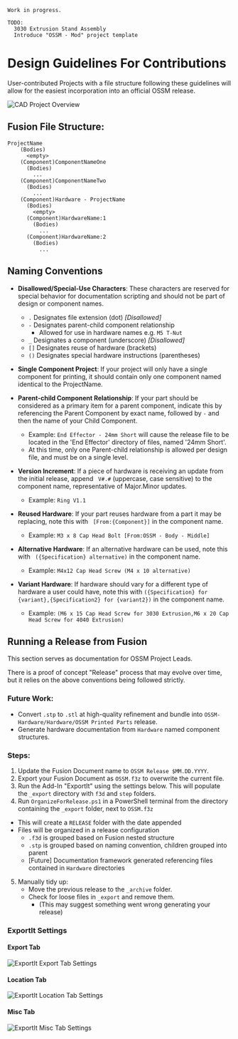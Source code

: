    Work in progress.
    
    TODO: 
      3030 Extrusion Stand Assembly
      Introduce "OSSM - Mod" project template

# Design Guidelines For Contributions

User-contributed Projects with a file structure following these guidelines will allow for the easiest incorporation into an official OSSM release.

![CAD Project Overview](_images/Overview.png)


## Fusion File Structure:
    ProjectName
        (Bodies)
          <empty>
        (Component)ComponentNameOne
          (Bodies)
            ...
        (Component)ComponentNameTwo
          (Bodies)
            ...
        (Component)Hardware - ProjectName 
          (Bodies)
            <empty>
          (Component)HardwareName:1
            (Bodies)
              ...
          (Component)HardwareName:2
            (Bodies)
              ...

## Naming Conventions

- **Disallowed/Special-Use Characters**: These characters are reserved for special behavior for documentation scripting and should not be part of design or component names.
  - `.` Designates file extension (dot) *[Disallowed]*
  - `-` Designates parent-child component relationship
    - Allowed for use in hardware names e.g. `M5 T-Nut`
  - `_` Designates a component (underscore) *[Disallowed]*
  - `[]` Designates reuse of hardware (brackets)
  - `()` Designates special hardware instructions (parentheses)

- **Single Component Project**: If your project will only have a single component for printing, it should contain only one component named identical to the ProjectName.

- **Parent-child Component Relationship**: If your part should be considered as a primary item for a parent component, indicate this by referencing the Parent Component by exact name, followed by ` - ` and then the name of your Child Component.
  - Example: `End Effector - 24mm Short` will cause the release file to be located in the 'End Effector' directory of files, named '24mm Short'.
  - At this time, only one Parent-child relationship is allowed per design file, and must be on a single level.

- **Version Increment**: If a piece of hardware is receiving an update from the initial release, append ` V#.#` (uppercase, case sensitive) to the component name, representative of Major.Minor updates.
  - Example: `Ring V1.1`

- **Reused Hardware**: If your part reuses hardware from a part it may be replacing, note this with ` [From:{Component}]` in the component name.
  - Example: `M3 x 8 Cap Head Bolt [From:OSSM - Body - Middle]`

- **Alternative Hardware**: If an alternative hardware can be used, note this with ` ({Specification} alternative)` in the component name.
  - Example: `M4x12 Cap Head Screw (M4 x 10 alternative)`

- **Variant Hardware**: If hardware should vary for a different type of hardware a user could have, note this with `({Specification} for {variant},{Specification2} for {variant2})` in the component name. 
  - Example: `(M6 x 15 Cap Head Screw for 3030 Extrusion,M6 x 20 Cap Head Screw for 4040 Extrusion)`

## Running a Release from Fusion

This section serves as documentation for OSSM Project Leads.

There is a proof of concept "Release" process that may evolve over time, but it relies on the above conventions being followed strictly.

### Future Work:
- Convert `.stp` to `.stl` at high-quality refinement and bundle into `OSSM-Hardware/Hardware/OSSM Printed Parts` release.
- Generate hardware documentation from `Hardware` named component structures.

### Steps:

1. Update the Fusion Document name to `OSSM Release $MM.DD.YYYY`.
2. Export your Fusion Document as `OSSM.f3z` to overwrite the current file.
3. Run the Add-In "ExportIt" using the settings below. This will populate the `_export` directory with `f3d` and `step` folders.
4. Run `OrganizeForRelease.ps1` in a PowerShell terminal from the directory containing the `_export` folder, next to `OSSM.f3z` 
  - This will create a `RELEASE` folder with the date appended 
  - Files will be organized in a release configuration
    - `.f3d` is grouped based on Fusion nested structure
    - `.stp` is grouped based on naming convention, children grouped into parent
    - [Future] Documentation framework generated referencing files contained in `Hardware` directories 
5. Manually tidy up:
   - Move the previous release to the `_archive` folder.
   - Check for loose files in `_export` and remove them.
     - (This may suggest something went wrong generating your release)

### ExportIt Settings

#### Export Tab
![ExportIt Export Tab Settings](_images/ExportIt_Export.png)

#### Location Tab
![ExportIt Location Tab Settings](_images/ExportIt_Location.png)

#### Misc Tab
![ExportIt Misc Tab Settings](_images/ExportIt_Misc.png)

